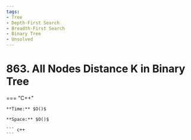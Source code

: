 ```yaml
---
tags:
- Tree
- Depth-First Search
- Breadth-First Search
- Binary Tree
- Unsolved
---
```



# 863. All Nodes Distance K in Binary Tree

=== "C++"

    **Time:** $O()$

    **Space:** $O()$

    ``` c++
    ```